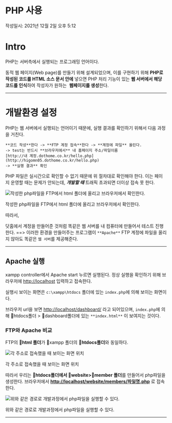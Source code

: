 # PHP 사용
작성일시: 2021년 12월 2일 오후 5:12

# Intro

PHP는 서버측에서 실행되는 프로그래밍 언어이다.

동적 웹 페이지(Web page)를 만들기 위해 설계되었으며,
이를 구현하기 위해 **PHP로 작성된 코드를 HTML 소스 문서 안에** 넣으면
PHP 처리 기능이 있는 **웹 서버에서 해당 코드를 인식**하여
작성자가 원하는  **웹페이지를 생성**한다.

---

# 개발환경 설정

PHP는 웹 서버에서 실행되는 언어이기 때문에, 실행 결과를 확인하기 위해서 다음 과정을 거친다.

```
**코드 작성**한다 -> **FTP 계정 접속**한다 -> **계정에 파일** 올린다.
-> test는 반드시 **브라우저에서** 내 홈페이지 주소/파일이름
[http://내 계정.dothome.co.kr/hello.php](http://higomn05.dothome.co.kr/hello.php)
-> **실행 결과** 확인
```

PHP 파일은 실시간으로 확인할 수 없기 때문에 위 절차대로 확인해야 한다.
이는 페이지 운영할 때는 문제가 안되는데, ***개발할 때*** 트래픽 초과되면 더이상 접속 못 한다.

![작성한 php파일을 FTP에서 html 폴더에 올리고 브라우저에서 확인한다.](https://s3.us-west-2.amazonaws.com/secure.notion-static.com/7e4ebb60-ca5f-407e-9d58-4c02d7a18248/Untitled.png?X-Amz-Algorithm=AWS4-HMAC-SHA256&X-Amz-Content-Sha256=UNSIGNED-PAYLOAD&X-Amz-Credential=AKIAT73L2G45EIPT3X45%2F20211220%2Fus-west-2%2Fs3%2Faws4_request&X-Amz-Date=20211220T083440Z&X-Amz-Expires=86400&X-Amz-Signature=9cb9eab80bfb0e7c5d891bef18b824669ee17b1ec5d593f9125013f0edd9eec6&X-Amz-SignedHeaders=host&response-content-disposition=filename%20%3D%22Untitled.png%22&x-id=GetObject)

작성한 php파일을 FTP에서 html 폴더에 올리고 브라우저에서 확인한다.

따라서,

닷홈에서 계정을 만들어준 것처럼 똑같은 웹 서버를 내 컴퓨터에 만들어서 테스트 진행한다.
 ==> 이러한 환경을 만들어주는 프로그램이 `**Apache**`
FTP 계정에 파일을 올리지 않아도 똑같은 `웹 서버`를 제공해준다.

---

## Apache 실행

xampp controller에서 Apache start 누르면 실행된다.
정상 실행을 확인하기 위해 브라우저에 [http://localhost](http://localhost/) 입력하고 접속한다.

실행시 보이는 화면은 `c:\xampp\htdocs` 폴더에 있는 `index.php`에 의해 보이는 화면이다.

브라우저 url을 보면 [http://localhost/dashboard/](http://localhost/dashboard/라고) 라고 되어있으며,
`index.php`에 의해  📁htdocs폴더 > 📁dashboard폴더에 있는 `**index.html**` 이 보여지는 것이다.

### FTP와 Apache 비교

FTP의 **📂html 폴더**가 📂xampp 폴더의 **📂htdocs폴더**와 동일하다.

![각 주소로 접속했을 때 보이는 화면 위치](https://s3.us-west-2.amazonaws.com/secure.notion-static.com/1ea4df70-7139-4cc8-b33c-921d8a0842c4/Untitled.png?X-Amz-Algorithm=AWS4-HMAC-SHA256&X-Amz-Content-Sha256=UNSIGNED-PAYLOAD&X-Amz-Credential=AKIAT73L2G45EIPT3X45%2F20211220%2Fus-west-2%2Fs3%2Faws4_request&X-Amz-Date=20211220T083451Z&X-Amz-Expires=86400&X-Amz-Signature=800dd952801b59bd05e707f897d50e606b47c6b64b50ba60a32cedf609eedd75&X-Amz-SignedHeaders=host&response-content-disposition=filename%20%3D%22Untitled.png%22&x-id=GetObject)

각 주소로 접속했을 때 보이는 화면 위치

따라서 우리는 **📂htdocs폴더에서 📂website>📂member 폴더**를 만들어서 php파일을 생성한다.
브라우저에서 [**http://localhost/website/members/파일명.php**](http://localhost/website/members/파일명.php) 로 접속한다.

![위와 같은 경로로 개발과정에서 php파일을 실행할 수 있다.](https://s3.us-west-2.amazonaws.com/secure.notion-static.com/3f9ad49e-ada7-4de9-a3a4-455d5e793eb5/Untitled.png?X-Amz-Algorithm=AWS4-HMAC-SHA256&X-Amz-Content-Sha256=UNSIGNED-PAYLOAD&X-Amz-Credential=AKIAT73L2G45EIPT3X45%2F20211220%2Fus-west-2%2Fs3%2Faws4_request&X-Amz-Date=20211220T083501Z&X-Amz-Expires=86400&X-Amz-Signature=3ff0a8e70f998609d5f1ee8aca253a90658708e723d768c93ff33d32083d01ee&X-Amz-SignedHeaders=host&response-content-disposition=filename%20%3D%22Untitled.png%22&x-id=GetObject)

위와 같은 경로로 개발과정에서 php파일을 실행할 수 있다.

---